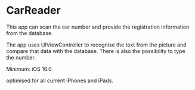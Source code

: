 # CarReader

This app can scan the car number and provide the registration information from the database. 

The app uses UIViewController to recognise the text from the picture and compare that data with the database. There is also the possibility to type the number. 

Minimum: iOS 16.0

optimised for all current iPhones and iPads.
